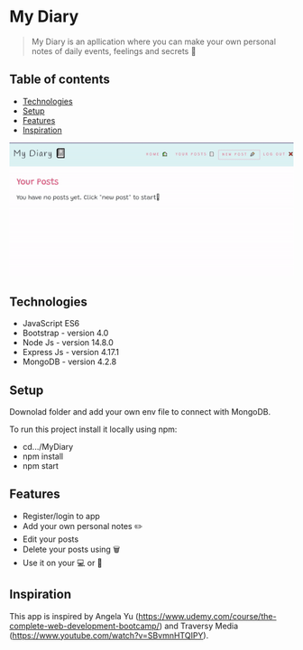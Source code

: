 # My Diary

> My Diary is an apllication where you can make your own personal notes of daily events, feelings and secrets 📖

## Table of contents

- [Technologies](#technologies)
- [Setup](#setup)
- [Features](#features)
- [Inspiration](#inspiration)

![](public/diary.gif)

## Technologies

- JavaScript ES6
- Bootstrap - version 4.0
- Node Js - version 14.8.0
- Express Js - version 4.17.1
- MongoDB - version 4.2.8

## Setup

Downolad folder and add your own env file to connect with MongoDB.

To run this project install it locally using npm:

- cd.../MyDiary
- npm install
- npm start

## Features

- Register/login to app
- Add your own personal notes ✏️
- Edit your posts 
- Delete your posts using 🗑️
- Use it on your 💻 or 📱

## Inspiration

This app is inspired by Angela Yu (https://www.udemy.com/course/the-complete-web-development-bootcamp/) and Traversy Media (https://www.youtube.com/watch?v=SBvmnHTQIPY).
